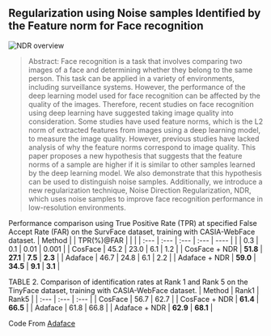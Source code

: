 ## Regularization using Noise samples Identified by the Feature norm for Face recognition

![NDR overview](https://github.com/randfo42/NDR-FACE/blob/main/NDR%20overview.png)


> Abstract: Face recognition is a task that involves comparing two images of a face and determining whether they belong to the same person. This task can be applied in a variety of environments, including surveillance systems. However, the performance of the deep learning model used for face recognition can be affected by the quality of the images. Therefore, recent studies on face recognition using deep learning have suggested taking image quality into consideration. Some studies have used feature norms, which is the L2 norm of extracted features from images using a deep learning model, to measure the image quality. However, previous studies have lacked analysis of why the feature norms correspond to image quality. This paper proposes a new hypothesis that suggests that the feature norms of a sample are higher if it is similar to other samples learned by the deep learning model. We also demonstrate that this hypothesis can be used to distinguish noise samples.  Additionally, we introduce a new regularization technique, Noise Direction Regularization, NDR, which uses noise samples to improve face recognition performance in low-resolution environments.
>




Performance comparison using True Positive Rate (TPR) at specified False Accept Rate (FAR) on the SurvFace dataset, training with CASIA-WebFace dataset.
| Method |  | TPR(%)@FAR |  |  |
| :--- | :--- | :--- | :--- | ---- |
|  | 0.3 | 0.1 | 0.01 | 0.001 |
| CosFace | 45.2 | 23.0 | 6.1 | 1.2 |
| CosFace + NDR | **51.8** | **27.1** | **7.5** | **2.3** |
| Adaface | 46.7 | 24.8 | 6.1 | 2.2 |
| Adaface + NDR | **59.0** | **34.5** | **9.1** | **3.1** |

TABLE 2.	Comparison of identification rates at Rank 1 and Rank 5 on the TinyFace dataset, training with CASIA-WebFace dataset.
| Method | Rank1 | Rank5 |
| :--- | :--- | :--- |
| CosFace | 56.7 | 62.7 |
| CosFace + NDR | **61.4** | **66.5** |
| Adaface | 61.8 | 66.8 |
| Adaface + NDR | **62.9** | **68.1** |



Code From [Adaface](https://github.com/mk-minchul/AdaFace)

